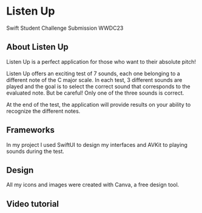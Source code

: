# Listen Up 

Swift Student Challenge Submission WWDC23

## About Listen Up 
Listen Up is a perfect application for those who want to their absolute pitch!

Listen Up offers an exciting test of 7 sounds, each one belonging to a different note of the C major scale. In each test, 3 different sounds are played and the goal is to select the correct sound that corresponds to the evaluated note. But be careful! Only one of the three sounds is correct.

At the end of the test, the application will provide results on your ability to recognize the different notes.

## Frameworks 
In my project I used SwiftUI to design my interfaces and AVKit to playing sounds during the test. 

## Design 
All my icons and images were created with Canva, a free design tool.

## Video tutorial   
